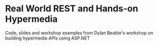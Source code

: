 # Real World REST and Hands-on Hypermedia

Code, slides and workshop examples from Dylan Beattie's workshop on building hypermedia APIs using ASP.NET